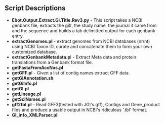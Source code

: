 ## Script Descriptions
* **Ebot.Output.Extract.Gi.Title.Rev3.py**	-	This script takes a NCBI genbank file, extracts the gi#, the study name, the journal it came from and the sequence and builds a tab delimitted output for each genbank entry.
* **extractGenomes.pl**	-	 extract genomes from NCBI databases (nr/nt) using NCBI Taxon ID, curate and concatenate them to form your own customized database.
* **extractGenbankMetadata.pl**	-	Extract Meta data and protein translations from a Genbank format file.
* **getFastaFromAccNos.pl**	
* **getGFF.pl**	-	Given a list of contig names extract GFF data.
* **getGIAnnotation.sh**	
* **getGiInfo.pl**	
* **getGI.pl**	
* **getLineage.pl**	
* **getSciNames.pl**	
* **gff2tbl.pl**	-	Read GFF3(tested with JGI's gff), Contigs and Gene_product files and produce a usable output in NCBI's ridiculous '.tbl' format.
* **GI\_info\_XMLParser.pl**	
